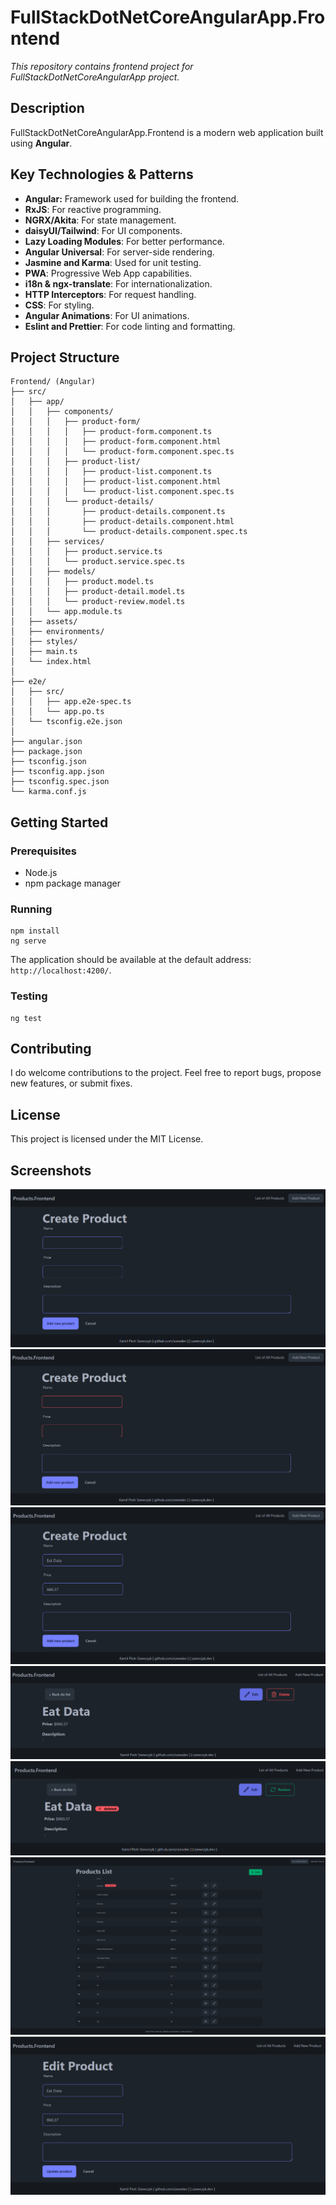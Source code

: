 # FullStackDotNetCoreAngularApp.Frontend

*This repository contains frontend project for FullStackDotNetCoreAngularApp project.*

## Description

FullStackDotNetCoreAngularApp.Frontend is a modern web application built using **Angular**.

## Key Technologies & Patterns

-   **Angular:** Framework used for building the frontend.
-   **RxJS**: For reactive programming.
-   **NGRX/Akita**: For state management.
-   **daisyUI/Tailwind**: For UI components.
-   **Lazy Loading Modules**: For better performance.
-   **Angular Universal**: For server-side rendering.
-   **Jasmine and Karma**: Used for unit testing.
-   **PWA**: Progressive Web App capabilities.
-   **i18n & ngx-translate**: For internationalization.
-   **HTTP Interceptors**: For request handling.
-   **CSS**: For styling.
-   **Angular Animations**: For UI animations.
-   **Eslint and Prettier**: For code linting and formatting.

## Project Structure

    Frontend/ (Angular)
    ├── src/
    │   ├── app/
    │   │   ├── components/
    │   │   │   ├── product-form/
    │   │   │   │   ├── product-form.component.ts
    │   │   │   │   ├── product-form.component.html
    │   │   │   │   └── product-form.component.spec.ts
    │   │   │   ├── product-list/
    │   │   │   │   ├── product-list.component.ts
    │   │   │   │   ├── product-list.component.html
    │   │   │   │   └── product-list.component.spec.ts
    │   │   │   └── product-details/
    │   │   │       ├── product-details.component.ts
    │   │   │       ├── product-details.component.html
    │   │   │       └── product-details.component.spec.ts
    │   │   ├── services/
    │   │   │   ├── product.service.ts
    │   │   │   └── product.service.spec.ts
    │   │   ├── models/
    │   │   │   ├── product.model.ts
    │   │   │   ├── product-detail.model.ts
    │   │   │   └── product-review.model.ts
    │   │   └── app.module.ts
    │   ├── assets/
    │   ├── environments/
    │   ├── styles/
    │   ├── main.ts
    │   └── index.html
    │
    ├── e2e/
    │   ├── src/
    │   │   ├── app.e2e-spec.ts
    │   │   └── app.po.ts
    │   └── tsconfig.e2e.json
    │
    ├── angular.json
    ├── package.json
    ├── tsconfig.json
    ├── tsconfig.app.json
    ├── tsconfig.spec.json
    └── karma.conf.js

## Getting Started

### Prerequisites

-   Node.js
-   npm package manager

### Running

    npm install
    ng serve

The application should be available at the default address: `http://localhost:4200/`.

### Testing

    ng test

## Contributing

I do welcome contributions to the project.
Feel free to report bugs, propose new features, or submit fixes.

## License

This project is licensed under the MIT License.

## Screenshots

![create_form](https://raw.githubusercontent.com/szewdev/FullStackDotNetCoreAngularApp.Frontend/main/readme/create_form.png)
![create_form_2](https://raw.githubusercontent.com/szewdev/FullStackDotNetCoreAngularApp.Frontend/main/readme/create_form_2.png)
![create_form_3](https://raw.githubusercontent.com/szewdev/FullStackDotNetCoreAngularApp.Frontend/main/readme/create_form_3.png)
![details](https://raw.githubusercontent.com/szewdev/FullStackDotNetCoreAngularApp.Frontend/main/readme/details.png)
![details_2](https://raw.githubusercontent.com/szewdev/FullStackDotNetCoreAngularApp.Frontend/main/readme/details_2.png)
![list](https://raw.githubusercontent.com/szewdev/FullStackDotNetCoreAngularApp.Frontend/main/readme/list.png)
![edit_form](https://raw.githubusercontent.com/szewdev/FullStackDotNetCoreAngularApp.Frontend/main/readme/edit_form.png)

